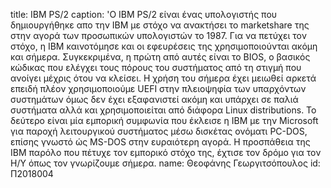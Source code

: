 title: IBM PS/2
caption: 'Ο IBM PS/2 είναι ένας υπολογιστής που δημιουργήθηκε απο την ΙΒΜ με στόχο να ανακτήσει το marketshare της στην αγορά των προσωπικών υπολογιστών το 1987. Για να πετύχει τον στόχο, η ΙΒΜ καινοτόμησε και οι εφευρέσεις της χρησιμοποιούνται ακόμη και σήμερα. Συγκεκριμένα, η πρώτη από αυτές είναι το BIOS, ο βασικός κώδικας που ελέγχει τους πόρους του συστήματος από τη στιγμή που ανοίγει μέχρις ότου να κλείσει. Η χρήση του σήμερα έχει μειωθεί αρκετά επειδή πλέον χρησιμοποιούμε UEFI στην πλειοψηφία των υπαρχόντων συστημάτων όμως δεν έχει εξαφανιστεί ακόμη και υπάρχει σε παλιά συστήματα αλλά και χρησιμοποιείται από διάφορα Linux distributions. Το δεύτερο είναι μία εμπορική συμφωνία που έκλεισε η ΙΒΜ με την Microsoft για παροχή λειτουργικού συστήματος μέσω δισκέτας ονόματι PC-DOS, επίσης γνωστό ώς MS-DOS στην ευραιότερη αγορά. Η προσπάθεια της ΙΒΜ παρόλο που πέτυχε τον εμπορικό στόχο της, έχτισε τον δρόμο για τον Η/Υ όπως τον γνωρίζουμε σήμερα.
name: Θεοφάνης Γεωργιτσόπουλος
id: Π2018004
